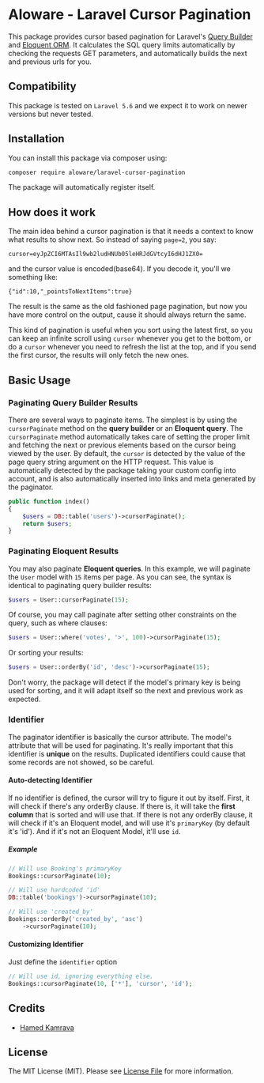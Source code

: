 # Aloware - Laravel Cursor Pagination

This package provides cursor based pagination for Laravel's [Query Builder](https://laravel.com/docs/master/queries) and [Eloquent ORM](https://laravel.com/docs/master/eloquent).
It calculates the SQL query limits automatically by checking the requests GET parameters, and automatically builds
the next and previous urls for you.

## Compatibility

This package is tested on `Laravel 5.6` and we expect it to work on newer versions but never tested.

## Installation

You can install this package via composer using:

```bash
composer require aloware/laravel-cursor-pagination
```

The package will automatically register itself.

## How does it work

The main idea behind a cursor pagination is that it needs a context to know what results to show next.
So instead of saying `page=2`, you say:
```
cursor=eyJpZCI6MTAsIl9wb2ludHNUb05leHRJdGVtcyI6dHJ1ZX0=
```
and the cursor value is encoded(base64). If you decode it, you'll we something like:

```
{"id":10,"_pointsToNextItems":true}
```

The result is the same as the old fashioned page pagination,
but now you have more control on the output, cause it should always return the same.
 
This kind of pagination is useful when you sort using the latest first, so you can keep an infinite scroll using `cursor` whenever you get to the bottom,
or do a `cursor` whenever you need to refresh the list at the top, and if you send the first cursor,
the results will only fetch the new ones.

## Basic Usage

### Paginating Query Builder Results
    
There are several ways to paginate items. 
The simplest is by using the `cursorPaginate` method on the **query builder** or an **Eloquent query**. 
The `cursorPaginate` method automatically takes care of setting the proper limit and fetching the next or 
previous elements based on the cursor being viewed by the user.
By default, the `cursor` is detected by the value of the page query string argument on the HTTP request.
This value is automatically detected by the package taking your custom config into account, and is also automatically inserted into links and meta generated by the paginator.

````php
public function index()
{
    $users = DB::table('users')->cursorPaginate();
    return $users;
}
````

### Paginating Eloquent Results

You may also paginate **Eloquent queries**. In this example, we will paginate the `User` model 
with `15` items per page. As you can see, the syntax is identical to paginating query builder results:

````php
$users = User::cursorPaginate(15);
````

Of course, you may call paginate after setting other constraints on the query, such as where clauses:

````php
$users = User::where('votes', '>', 100)->cursorPaginate(15);
````

Or sorting your results:

````php
$users = User::orderBy('id', 'desc')->cursorPaginate(15);
````

Don't worry, the package will detect if the model's primary key is being used for sorting, and it will adapt
itself so the next and previous work as expected.

### Identifier

The paginator identifier is basically the cursor attribute. The model's attribute that will be used for paginating.
It's really important that this identifier is **unique** on the results. Duplicated identifiers could cause that some
records are not showed, so be careful.

####  Auto-detecting Identifier

If no identifier is defined, the cursor will try to figure it out by itself. First, it will check if there's any orderBy clause.
If there is, it will take the **first column** that is sorted and will use that.
If there is not any orderBy clause, it will check if it's an Eloquent model, and will use it's `primaryKey` (by default it's 'id').
And if it's not an Eloquent Model, it'll use `id`.

##### Example

````php
// Will use Booking's primaryKey
Bookings::cursorPaginate(10);
````

````php
// Will use hardcoded 'id'
DB::table('bookings')->cursorPaginate(10);
````

````php
// Will use 'created_by'
Bookings::orderBy('created_by', 'asc')
    ->cursorPaginate(10);
````

#### Customizing Identifier

Just define the `identifier` option

````php
// Will use id, ignoring everything else.
Bookings::cursorPaginate(10, ['*'], 'cursor', 'id');
````

## Credits

- [Hamed Kamrava](https://github.com/hamed-aloware)

## License

The MIT License (MIT). Please see [License File](LICENSE.md) for more information.
